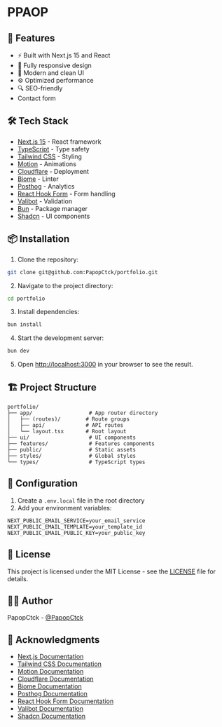 # PPAOP

## 🚀 Features

- ⚡️ Built with Next.js 15 and React
- 📱 Fully responsive design
- 🎨 Modern and clean UI
- ⚙️ Optimized performance
- 🔍 SEO-friendly
-  Contact form

## 🛠️ Tech Stack

- [Next.js 15](https://nextjs.org/) - React framework
- [TypeScript](https://www.typescriptlang.org/) - Type safety
- [Tailwind CSS](https://tailwindcss.com/) - Styling
- [Motion](https://www.motion.dev/) - Animations
- [Cloudflare](https://www.cloudflare.com/) - Deployment
- [Biome](https://biome.sh/) - Linter
- [Posthog](https://posthog.com/) - Analytics
- [React Hook Form](https://react-hook-form.com/) - Form handling
- [Valibot](https://valibot.dev/) - Validation
- [Bun](https://bun.sh/) - Package manager
- [Shadcn](https://ui.shadcn.com/) - UI components

## 📦 Installation

1. Clone the repository:
```bash
git clone git@github.com:PapopCtck/portfolio.git
```

2. Navigate to the project directory:
```bash
cd portfolio
```

3. Install dependencies:
```bash
bun install
```

4. Start the development server:
```bash
bun dev
```

5. Open [http://localhost:3000](http://localhost:3000) in your browser to see the result.

## 🏗️ Project Structure

```
portfolio/
├── app/                  # App router directory
│   ├── (routes)/        # Route groups
│   ├── api/             # API routes
│   └── layout.tsx       # Root layout
├── ui/                   # UI components
├── features/             # Features components
├── public/               # Static assets
├── styles/               # Global styles
└── types/                # TypeScript types
```

## 🔧 Configuration

1. Create a `.env.local` file in the root directory
2. Add your environment variables:
```env
NEXT_PUBLIC_EMAIL_SERVICE=your_email_service
NEXT_PUBLIC_EMAIL_TEMPLATE=your_template_id
NEXT_PUBLIC_EMAIL_PUBLIC_KEY=your_public_key
```

## 📄 License

This project is licensed under the MIT License - see the [LICENSE](LICENSE) file for details.

## 👨‍💻 Author

PapopCtck - [@PapopCtck](https://github.com/PapopCtck)

## 🙏 Acknowledgments

- [Next.js Documentation](https://nextjs.org/docs)
- [Tailwind CSS Documentation](https://tailwindcss.com/docs)
- [Motion Documentation](https://www.motion.dev/docs)
- [Cloudflare Documentation](https://developers.cloudflare.com/docs)
- [Biome Documentation](https://biome.sh/docs)
- [Posthog Documentation](https://posthog.com/docs)
- [React Hook Form Documentation](https://react-hook-form.com/docs)
- [Valibot Documentation](https://valibot.dev/docs)
- [Shadcn Documentation](https://ui.shadcn.com/docs)
